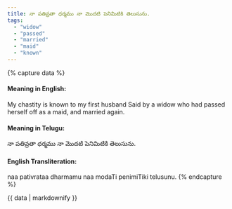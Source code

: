 ```yaml
---
title: నా పతివ్రతా ధర్మము నా మొదటి పెనిమిటికి తెలుసును.
tags:
  - "widow"
  - "passed"
  - "married"
  - "maid"
  - "known"
---
```


{% capture data %}
#### Meaning in English:
My chastity is known to my first husband
Said by a widow who had passed herself off as a maid, and married again.

#### Meaning in Telugu:
నా పతివ్రతా ధర్మము నా మొదటి పెనిమిటికి తెలుసును.

#### English Transliteration:
naa pativrataa dharmamu naa modaTi penimiTiki telusunu.
{% endcapture %}

{{ data | markdownify }}

